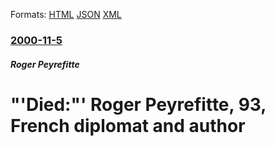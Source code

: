 
Formats: [HTML](/news/2000/11/5/died-roger-peyrefitte-93-french-diplomat-and-author.html)  [JSON](/news/2000/11/5/died-roger-peyrefitte-93-french-diplomat-and-author.json)  [XML](/news/2000/11/5/died-roger-peyrefitte-93-french-diplomat-and-author.xml)  

### [2000-11-5](/news/2000/11/5/index.md)

##### Roger Peyrefitte
# "'Died:"' Roger Peyrefitte, 93, French diplomat and author




